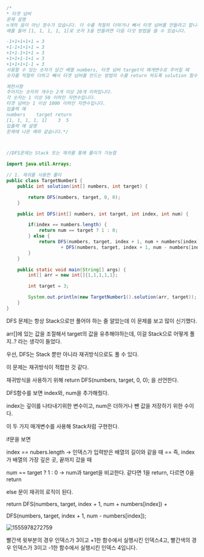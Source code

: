 ```java
/*
* 타겟 넘버
문제 설명
n개의 음이 아닌 정수가 있습니다. 이 수를 적절히 더하거나 빼서 타겟 넘버를 만들려고 합니다.
예를 들어 [1, 1, 1, 1, 1]로 숫자 3을 만들려면 다음 다섯 방법을 쓸 수 있습니다.

-1+1+1+1+1 = 3
+1-1+1+1+1 = 3
+1+1-1+1+1 = 3
+1+1+1-1+1 = 3
+1+1+1+1-1 = 3
사용할 수 있는 숫자가 담긴 배열 numbers, 타겟 넘버 target이 매개변수로 주어질 때
숫자를 적절히 더하고 빼서 타겟 넘버를 만드는 방법의 수를 return 하도록 solution 함수를 작성해주세요.

제한사항
주어지는 숫자의 개수는 2개 이상 20개 이하입니다.
각 숫자는 1 이상 50 이하인 자연수입니다.
타겟 넘버는 1 이상 1000 이하인 자연수입니다.
입출력 예
numbers    target return
[1, 1, 1, 1, 1]    3  5
입출력 예 설명
문제에 나온 예와 같습니다.*/



//DFS문제는 Stack 또는 재귀를 통해 풀이가 가능함

import java.util.Arrays;

// 1. 재귀를 사용한 풀이
public class TargetNumber1 {
    public int solution(int[] numbers, int target) {

        return DFS(numbers, target, 0, 0);
    }

    public int DFS(int[] numbers, int target, int index, int num) {

        if(index == numbers.length) {
            return num == target ? 1 : 0;
        } else {
            return DFS(numbers, target, index + 1, num + numbers[index])
                    + DFS(numbers, target, index + 1, num - numbers[index]);
        }
    }

    public static void main(String[] args) {
        int[] arr = new int[]{1,1,1,1,1};

        int target = 3;

        System.out.println(new TargetNumber1().solution(arr, target));
    }
}
```



DFS 문제는 항상 Stack으로만 풀어야 하는 줄 알았는데 이 문제를 보고 많이 신기했다.

arr[]에 있는 값을 조절해서 target의 값을 유추해야하는데, 이걸 Stack으로 어떻게 풀지..? 라는 생각이 들었다.



우선, DFS는 Stack 뿐만 아니라 재귀방식으로도 풀 수 있다.

이 문제는 재귀방식이 적합한 것 같다.



재귀방식을 사용하기 위해 return DFS(numbers, target, 0, 0); 을 선언한다.



DFS함수를 보면 index와, num을 추가해줬다.

index는 깊이를 나타내기위한 변수이고, num은 더하거나 뺀 값을 저장하기 위한 수이다.

이 두 가지 매개변수를 사용해 Stack처럼 구현한다.



if문을 보면 

index == nubers.length -> 인덱스가 입력받은 배열의 길이와 같을 때 == 즉, index가 배열의 가장 깊은 곳, 끝까지 갔을 때

num == target ? 1 : 0  -> num과 target을 비교한다. 같다면 1을 return, 다르면 0을 return

else 문이 재귀의 로직이 된다.

 return DFS(numbers, target, index + 1, num + numbers[index]) +

DFS(numbers, target, index + 1, num - numbers[index]);

![1555978272759](C:\Users\Lenovo\AppData\Roaming\Typora\typora-user-images\1555978272759.png)

빨간색 윗부분의 경우 인덱스가 3이고 +1한 함수에서 실행시킨 인덱스4고, 빨간색의 경우 인덱스가 3이고 -1한 함수에서 실행시킨 인덱스 4입니다.